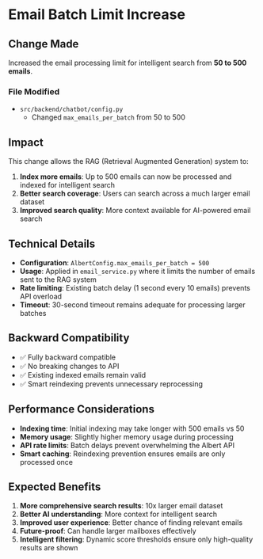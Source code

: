 # Email Batch Limit Increase

## Change Made
Increased the email processing limit for intelligent search from **50 to 500 emails**.

### File Modified
- `src/backend/chatbot/config.py`
  - Changed `max_emails_per_batch` from 50 to 500

## Impact
This change allows the RAG (Retrieval Augmented Generation) system to:
1. **Index more emails**: Up to 500 emails can now be processed and indexed for intelligent search
2. **Better search coverage**: Users can search across a much larger email dataset
3. **Improved search quality**: More context available for AI-powered email search

## Technical Details
- **Configuration**: `AlbertConfig.max_emails_per_batch = 500`
- **Usage**: Applied in `email_service.py` where it limits the number of emails sent to the RAG system
- **Rate limiting**: Existing batch delay (1 second every 10 emails) prevents API overload
- **Timeout**: 30-second timeout remains adequate for processing larger batches

## Backward Compatibility
- ✅ Fully backward compatible
- ✅ No breaking changes to API
- ✅ Existing indexed emails remain valid
- ✅ Smart reindexing prevents unnecessary reprocessing

## Performance Considerations
- **Indexing time**: Initial indexing may take longer with 500 emails vs 50
- **Memory usage**: Slightly higher memory usage during processing
- **API rate limits**: Batch delays prevent overwhelming the Albert API
- **Smart caching**: Reindexing prevention ensures emails are only processed once

## Expected Benefits
1. **More comprehensive search results**: 10x larger email dataset
2. **Better AI understanding**: More context for intelligent search
3. **Improved user experience**: Better chance of finding relevant emails
4. **Future-proof**: Can handle larger mailboxes effectively
5. **Intelligent filtering**: Dynamic score thresholds ensure only high-quality results are shown
